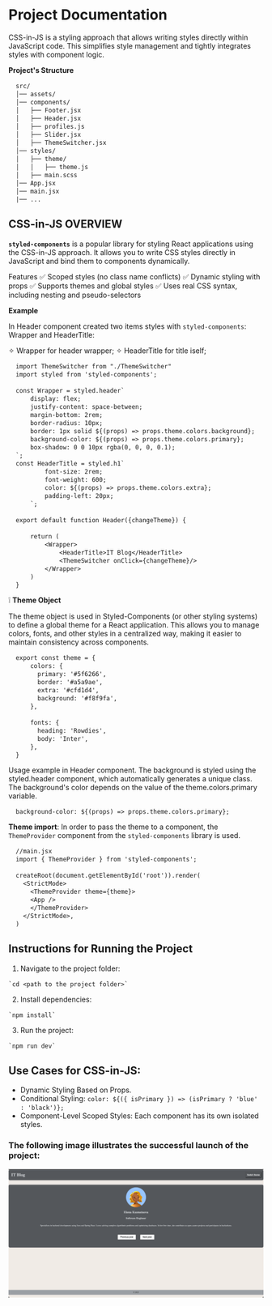 # Project Documentation 

CSS-in-JS is a styling approach that allows writing styles directly within JavaScript code. This simplifies style management and tightly integrates styles with component logic.

**Project's Structure**

  ```
    src/
    │── assets/            
    │── components/        
    │   ├── Footer.jsx
    │   ├── Header.jsx
    │   ├── profiles.js
    │   ├── Slider.jsx
    │   ├── ThemeSwitcher.jsx
    │── styles/            
    │   ├── theme/         
    │   │   ├── theme.js   
    │   ├── main.scss      
    │── App.jsx            
    │── main.jsx   
    |── ...
  ```

## CSS-in-JS OVERVIEW

**`styled-components`** is a popular library for styling React applications using the CSS-in-JS approach. It allows you to write CSS styles directly in JavaScript and bind them to components dynamically. 

Features
✅ Scoped styles (no class name conflicts)
✅ Dynamic styling with props
✅ Supports themes and global styles
✅ Uses real CSS syntax, including nesting and pseudo-selectors

**Example**

In Header component created two items styles with `styled-components`: Wrapper and HeaderTitle:

  ✧ Wrapper for header wrapper;
  ✧ HeaderTitle for title iself;

  ```
    import ThemeSwitcher from "./ThemeSwitcher"
    import styled from 'styled-components';
    
    const Wrapper = styled.header`
        display: flex;
        justify-content: space-between;
        margin-bottom: 2rem;
        border-radius: 10px;
        border: 1px solid ${(props) => props.theme.colors.background};
        background-color: ${(props) => props.theme.colors.primary};
        box-shadow: 0 0 10px rgba(0, 0, 0, 0.1);
    `;
    const HeaderTitle = styled.h1`
            font-size: 2rem;
            font-weight: 600;
            color: ${(props) => props.theme.colors.extra};
            padding-left: 20px;
        `;
    
    export default function Header({changeTheme}) {
    
        return (
            <Wrapper>
                <HeaderTitle>IT Blog</HeaderTitle>
                <ThemeSwitcher onClick={changeTheme}/>
            </Wrapper>
        )
    }
```

❕ **Theme Object**

The theme object is used in Styled-Components (or other styling systems) to define a global theme for a React application. This allows you to manage colors, fonts, and other styles in a centralized way, making it easier to maintain consistency across components.

  ```
    export const theme = {
        colors: {
          primary: '#5f6266',
          border: '#a5a9ae',
          extra: '#cfd1d4',
          background: '#f8f9fa',
        },
      
        fonts: {
          heading: 'Rowdies',
          body: 'Inter',
        },
    }
 ```

Usage example in Header component. The background is styled using the styled.header component, which automatically generates a unique class. The background's color depends on the value of the theme.colors.primary variable.

  ```
    background-color: ${(props) => props.theme.colors.primary};
  ```

**Theme import**: In order to pass the theme to a component, the `ThemeProvider` component from the `styled-components` library is used.

  ```
    //main.jsx
    import { ThemeProvider } from 'styled-components';
    
    createRoot(document.getElementById('root')).render(
      <StrictMode>
        <ThemeProvider theme={theme}>
        <App />
        </ThemeProvider>
      </StrictMode>,
    )
  ```

## Instructions for Running the Project

  1. Navigate to the project folder:

    `cd <path to the project folder>`

  2. Install dependencies:

    `npm install`
    
  3. Run the project:

    `npm run dev`


## Use Cases for CSS-in-JS:
 - Dynamic Styling Based on Props.
 - Conditional Styling: ```color: ${({ isPrimary }) => (isPrimary ? 'blue' : 'black')};```
 - Component-Level Scoped Styles: Each component has its own isolated styles.

### The following image illustrates the successful launch of the project:

<img src="../04_css_in_js//public/reference.png">


